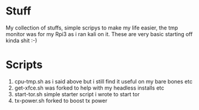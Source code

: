 # Stuff


My collection of stuffs, simple scripys to make my life easier, the tmp monitor was for my Rpi3 as i ran kali on it.
These are very basic starting off kinda shit :-)

# Scripts
1. cpu-tmp.sh as i said above but i still find it useful on my bare bones etc
2. get-xfce.sh was forked to help with my headless installs etc
3. start-tor.sh simple starter script i wrote to start tor
4. tx-power.sh forked to boost tx power
